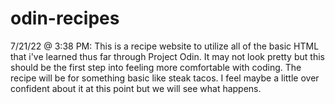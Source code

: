 # odin-recipes
7/21/22 @ 3:38 PM: 
This is a recipe website to utilize all of the basic HTML that i've learned thus far through Project Odin. It may not look pretty but this should be the first step into feeling more comfortable with coding. The recipe will be for something basic like steak tacos. I feel maybe a little over confident about it at this point but we will see what happens.
